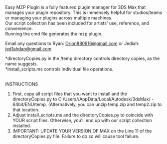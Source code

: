 Easy MZP Plugin is a fully featured plugin manager for 3DS Max that manages your plugin repository. This is immensely helpful for studios/teams or managing your plugins across multiple machines. <br>
Our script collection has been included for artists' use, reference, and convenience. <br>
Running the cmd file generates the mzp plugin. <br>

Email any questions to Ryan: Orion880916@gmail.com or Jediah: jed1ahdan@gmail.com <br>

*directoryCopies.py in the /temp directory controls directory copies, as the name suggests.<BR>
*install_scripts.ms controls individual file operations.<BR><BR>

INSTRUCTIONS<BR>
1) First, copy all script files that you want to install and the directoryCopies.py to C:/Users/<User>/AppData/Local/Autodesk/3dsMax/<Version> - 64bit/ENU/temp. (Alternatively, you can unzip temp.zip and temp2.zip to that location.<BR>
2) Adjust install_scripts.ms and the directoryCopies.py to coincide with YOUR script files. Otherwise, you'll end up with our script collection installed.<BR>
3) IMPORTANT: UPDATE YOUR VERSION OF MAX on the Line 11 of the directoryCopies.py file. Failure to do so will cause tool failure.
